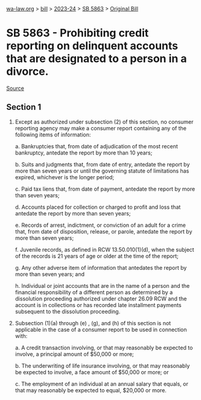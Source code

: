 [wa-law.org](/) > [bill](/bill/) > [2023-24](/bill/2023-24/) > [SB 5863](/bill/2023-24/sb/5863/) > [Original Bill](/bill/2023-24/sb/5863/1/)

# SB 5863 - Prohibiting credit reporting on delinquent accounts that are designated to a person in a divorce.

[Source](http://lawfilesext.leg.wa.gov/biennium/2023-24/Pdf/Bills/Senate%20Bills/5863.pdf)

## Section 1
1. Except as authorized under subsection (2) of this section, no consumer reporting agency may make a consumer report containing any of the following items of information:

    a. Bankruptcies that, from date of adjudication of the most recent bankruptcy, antedate the report by more than 10 years;

    b. Suits and judgments that, from date of entry, antedate the report by more than seven years or until the governing statute of limitations has expired, whichever is the longer period;

    c. Paid tax liens that, from date of payment, antedate the report by more than seven years;

    d. Accounts placed for collection or charged to profit and loss that antedate the report by more than seven years;

    e. Records of arrest, indictment, or conviction of an adult for a crime that, from date of disposition, release, or parole, antedate the report by more than seven years;

    f. Juvenile records, as defined in RCW 13.50.010(1)(d), when the subject of the records is 21 years of age or older at the time of the report;

    g. Any other adverse item of information that antedates the report by more than seven years; and

    h. Individual or joint accounts that are in the name of a person and the financial responsibility of a different person as determined by a dissolution proceeding authorized under chapter 26.09 RCW and the account is in collections or has recorded late installment payments subsequent to the dissolution proceeding.

2. Subsection (1)(a) through (e) , (g), and (h) of this section is not applicable in the case of a consumer report to be used in connection with:

    a. A credit transaction involving, or that may reasonably be expected to involve, a principal amount of $50,000 or more;

    b. The underwriting of life insurance involving, or that may reasonably be expected to involve, a face amount of $50,000 or more; or

    c. The employment of an individual at an annual salary that equals, or that may reasonably be expected to equal, $20,000 or more.
